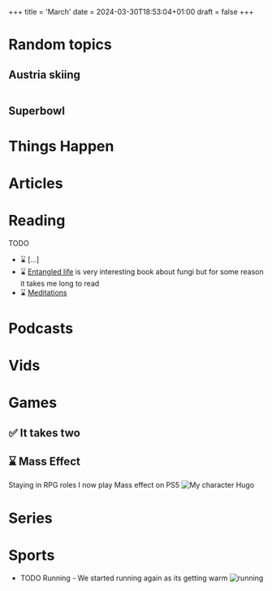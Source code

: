 +++
title = 'March'
date = 2024-03-30T18:53:04+01:00
draft = false
+++



<style>

 .youtube-video {
  aspect-ratio: 16 / 9;
  width: 100%;
}
  /* Style for the photo container */
  .photo-container {
    display: flex;
    flex-wrap: wrap;
    justify-content: center;
    gap: 10px;
  }

  /* Style for individual photos */
  .photo {
    width: 200px;
    height: 200px;
    object-fit: cover;
    border-radius: 5px;
    box-shadow: 0 0 5px rgba(0, 0, 0, 0.3);
  }
</style>

# Random topics

## Austria skiing

<div class="photo-container">

</div>

## Superbowl

# Things Happen



# Articles

# Reading
TODO
- ⌛ [...]
- ⌛ [Entangled life](https://www.amazon.com/Entangled-Life-Worlds-Change-Futures-ebook/dp/B07WJ84V9B/) is very interesting book about fungi but for some reason it takes me long to read
- ⌛ [Meditations](https://www.amazon.com/Meditations-Marcus-Aurelius/dp/1503280462)

# Podcasts



# Vids

# Games

  ## ✅ It takes two
  ## ⌛ Mass Effect
  Staying in RPG roles I now play Mass effect on PS5
  ![My character Hugo](/images/022024/mass_effect_hugo.png)
# Series

# Sports
   - TODO Running - We started running again as its getting warm ![running](/images/022024/running.PNG)


